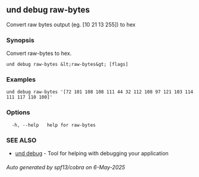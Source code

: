 ## und debug raw-bytes

Convert raw bytes output (eg. [10 21 13 255]) to hex

### Synopsis

Convert raw-bytes to hex.

```
und debug raw-bytes &lt;raw-bytes&gt; [flags]
```

### Examples

```
und debug raw-bytes '[72 101 108 108 111 44 32 112 108 97 121 103 114 111 117 110 100]'
```

### Options

```
  -h, --help   help for raw-bytes
```

### SEE ALSO

* [und debug](und_debug.md)	 - Tool for helping with debugging your application

###### Auto generated by spf13/cobra on 6-May-2025
